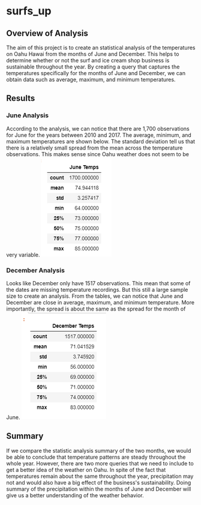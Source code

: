 # surfs_up

## Overview of Analysis

The aim of this project is to create an statistical analysis of the temperatures on Oahu Hawai from the months of June and December. This helps to determine whether or not the surf and ice cream shop business is sustainable throughout the year. By creating a query that captures the temperatures specifically for the months of June and December, we can obtain data such as average, maximum, and minimum temperatures.

## Results

### June Analysis
According to the analysis, we can notice that there are 1,700 observations for June for the years between 2010 and 2017. The average, minimum, and maximum temperatures are shown below. The standard deviation tell us that there is a relatively small spread from the mean across the temperature observations. This makes sense since Oahu weather does not seem to be very variable.
![Results](Resources/june.PNG)


### December Analysis
Looks like December only have 1517 observations. This mean that some of the dates are missing temperature recordings. But this still a large sample size to create an analysis. From the tables, we can notice that June and December are close in average, maximum, and minimum temperature. More importantly, the spread is about the same as the spread for the month of June.
![Results](Resources/december.PNG)

## Summary

If we compare the statistic analysis summary of the two months, we would be able to conclude that temperature patterns are steady throughout the whole year. However, there are two more queries that we need to include to get a better idea of the weather on Oahu. In spite of the fact that temperatures remain about the same throughout the year, precipitation may not and would also have a big effect of the business's sustainability. Doing summary of the precipitation within the months of June and December will give us a better understanding of the weather behavior.

